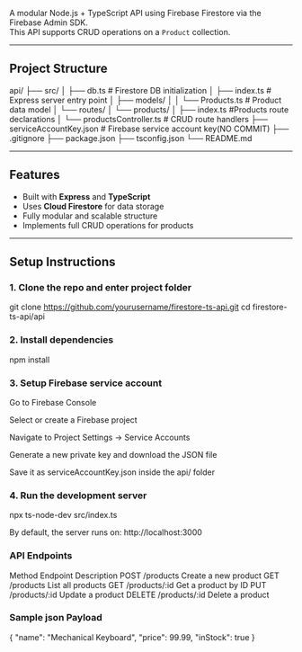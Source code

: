 A modular Node.js + TypeScript API using Firebase Firestore via the Firebase Admin SDK.  
This API supports CRUD operations on a `Product` collection.

---

## Project Structure
api/
├── src/
│   ├── db.ts # Firestore DB initialization
│   ├── index.ts # Express server entry point
│   ├── models/
│   │   └── Products.ts # Product data model
│   └── routes/
│       └── products/
│           ├── index.ts  #Products route declarations
│           └── productsController.ts # CRUD route handlers
├── serviceAccountKey.json # Firebase service account key(NO COMMIT)
├── .gitignore
├── package.json
├── tsconfig.json
└── README.md

---

## Features

- Built with **Express** and **TypeScript**
- Uses **Cloud Firestore** for data storage
- Fully modular and scalable structure
- Implements full CRUD operations for products

---

## Setup Instructions

### 1. Clone the repo and enter project folder

git clone https://github.com/yourusername/firestore-ts-api.git
cd firestore-ts-api/api

### 2. Install dependencies
npm install

### 3. Setup Firebase service account

Go to Firebase Console

Select or create a Firebase project

Navigate to Project Settings → Service Accounts

Generate a new private key and download the JSON file

Save it as serviceAccountKey.json inside the api/ folder

### 4. Run the development server

npx ts-node-dev src/index.ts

By default, the server runs on: http://localhost:3000


### API Endpoints
Method	Endpoint	    Description
POST	/products	    Create a new product
GET	    /products	    List all products
GET	    /products/:id	Get a product by ID
PUT	    /products/:id	Update a product
DELETE	/products/:id	Delete a product


### Sample json Payload
{
  "name": "Mechanical Keyboard",
  "price": 99.99,
  "inStock": true
}